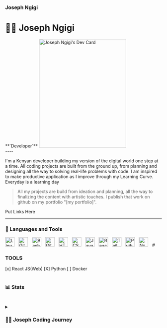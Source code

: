 ### Joseph Ngigi
# 🏄‍♂️ Joseph Ngigi

<div display="flex" style="align-self: center; justify-content: space-between">
   <span>
      **`Developer`**
   </span>
      <a href="https://app.daily.dev/joe_jngigi"><img src="https://api.daily.dev/devcards/8df8c3a9c9b0478a9c69c812579f2d8e.png?r=68r" width="280" height="350" alt="Joseph Ngigi's Dev Card"/></a>
   <span>
   </span>
</div>
----

I'm a Kenyan developer building my version of the digital world one step at a time. All coding projects are built from the ground up, from planning and designing all the way to solving real-life problems with code. I am inspired to make productive application as I improve through my Learning Curve. Everyday is a learning day
>All my projects are build from ideation and planning, all the way to finalizing the content with artistic touches. I publish that work on github on my portfolio "[my portfolio]".

   <p align="left">
   Put Links Here
         
       
   </p>
   
----

### 🧰 Languages and Tools
<div>
   <img align="left" alt="Linux" width="30px" style="padding-right:10px;" src="https://cdn.jsdelivr.net/gh/devicons/devicon/icons/linux/linux-original.svg" />
   <img align="left" alt="Git" width="30px" style="padding-right:10px;" src="https://cdn.jsdelivr.net/gh/devicons/devicon/icons/git/git-original.svg" />
   <img align="left" alt="Bash" width="30px" style="padding-right:10px;" src="https://cdn.jsdelivr.net/gh/devicons/devicon/icons/bash/bash-original.svg" />
   <img align="left" alt="GitHub" width="30px" style="padding-right:10px;" src="https://cdn.jsdelivr.net/gh/devicons/devicon/icons/github/github-original.svg" />
   <img align="left" alt="HTML" width="30px" style="padding-right:10px;" src="https://cdn.jsdelivr.net/gh/devicons/devicon/icons/html5/html5-plain.svg" />
   <img align="left" alt="CSS" width="30px" style="padding-right:10px;" src="https://cdn.jsdelivr.net/gh/devicons/devicon/icons/css3/css3-plain.svg" />
   <img align="left" alt="JavaScript" width="30px" style="padding-right:10px;" src="https://cdn.jsdelivr.net/gh/devicons/devicon/icons/javascript/javascript-plain.svg"/>

   <img align="left" alt="React" width="30px" style="padding-right:10px;" src="https://cdn.jsdelivr.net/gh/devicons/devicon/icons/react/react-original.svg" />
   <img align="left" alt="Tailwind" width="30px" style="padding-right:10px;" src="https://cdn.jsdelivr.net/gh/devicons/devicon/icons/tailwindcss/tailwindcss-original-wordmark.svg" />
   <img align="left" alt="Python" width="30px" style="padding-right:10px;" src="https://cdn.jsdelivr.net/gh/devicons/devicon/icons/python/python-plain.svg" />
  
   <img align="left" alt="NodeJS" width="30px" style="padding-right:10px;" src="https://cdn.jsdelivr.net/gh/devicons/devicon/icons/nodejs/nodejs-original.svg" />
   
   
   <br />
</div>
#

### TOOLS
[x] React JS(Web)
[X] Python
[ ] Docker



#

### 📊 Stats

<!-- ![Forrest's GitHub stats](https://github-readme-stats.vercel.app/api?username=forrestknight&show_icons=true&theme=gruvbox) -->

<!-- **_Bold, italicized text_**  
**~~Bold, strike-through text~~** -->

<!-- ![GitHub Streak](https://streak-stats.demolab.com?user=ForrestKnight&theme=gruvbox&border_radius=4.5) -->

#

<details>
 <summary><h3>👨‍💻 Joseph Coding Journey</h3></summary>
    I started my coding journey as a naive computer science student with a passion to learn everything I could about this programming world - code, linux, theory. And all the while, teaching myself VB.NET development with a dream to build my own app, but that soon got overshadowed by my desire to excel in Java. A desire that landed me a full-stack software engineering job upon graduation.

<!-- [website]: https://fkcodes.com -->
<!-- [youtube]: https://youtube.com/fknight -->
